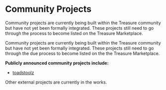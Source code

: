 # Community Projects

Community projects are currently being built within the Treasure community but have not yet been formally integrated. These projects still need to go through the process to become listed on the Treasure Marketplace.

Community projects are currently being built within the Treasure community but have not yet been formally integrated. These projects still need to go through the due process to become listed on the the Treasure Marketplace.

**Publicly announced community projects include:**

* [toadstoolz](toadstoolz/ "mention")

Other external projects are currently in the works.
